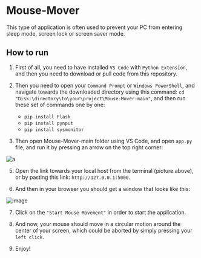 # Mouse-Mover

This type of application is often used to prevent your PC from entering sleep mode, screen lock or screen saver mode.

## How to run

1. First of all, you need to have installed ```VS Code``` with ```Python Extension```, and then you need to download or pull code from this repository.
  
2. Then you need to open your ```Command Prompt``` or ```Windows PowerShell```, and navigate towards the downloaded directory using this command: ```cd "Disk:\directory\to\your\project\Mouse-Mover-main"```, and then run these set of commands one by one:
   
    + ```pip install Flask```
    + ```pip install pynput```
    + ```pip install sysmonitor```
   
4. Then open Mouse-Mover-main folder using VS Code, and open ```app.py``` file, and run it by pressing an arrow on the top right corner:

![a](https://github.com/GitLN01/Mouse-Mover/assets/96472419/adb6191c-aabb-45c4-aa7d-46c71cc1ad19)

5. Open the link towards your local host from the terminal (picture above), or by pasting this link: ```http://127.0.0.1:5000```.

6. And then in your browser you should get a window that looks like this:

![image](https://github.com/GitLN01/Mouse-Mover/assets/96472419/9f423d5e-bdea-4c0b-a0af-33cd77747755)

7. Click on the ```"Start Mouse Movement"``` in order to start the application.

8. And now, your mouse should move in a circular motion around the center of your screen, which could be aborted by simply pressing your ```left click```.

9. Enjoy!
